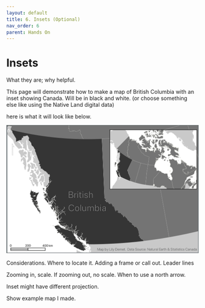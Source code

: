 ```yaml
---
layout: default
title: 6. Insets (Optional)
nav_order: 6
parent: Hands On
---
```

# Insets
What they are; why helpful.

This page will demonstrate how to make a map of British Columbia with an inset showing Canada. Will be in black and white. (or choose something else like using the Native Land digital data)

here is what it will look like below. 

![inset map](./images/bc-map-demo.jpeg)

Considerations. 
Where to locate it. 
Adding a frame or call out. 
Leader lines

Zooming in, scale. If zooming out, no scale. 
When to use a north arrow. 

Inset might have different projection.  

Show example map I made. 